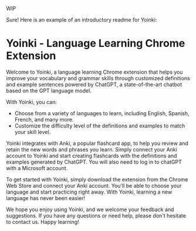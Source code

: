 WIP

Sure! Here is an example of an introductory readme for Yoinki:

# Yoinki - Language Learning Chrome Extension
Welcome to Yoinki, a language learning Chrome extension that helps you improve your vocabulary and grammar skills through customized definitions and example sentences powered by ChatGPT, a state-of-the-art chatbot based on the GPT language model.

With Yoinki, you can:

- Choose from a variety of languages to learn, including English, Spanish, French, and many more.
- Customize the difficulty level of the definitions and examples to match your skill level.

Yoinki integrates with Anki, a popular flashcard app, to help you review and retain the new words and phrases you learn. Simply connect your Anki account to Yoinki and start creating flashcards with the definitions and examples generated by ChatGPT. You will also need to log in to chatGPT with a Microsoft account.

To get started with Yoinki, simply download the extension from the Chrome Web Store and connect your Anki account. You'll be able to choose your language and start practicing right away. With Yoinki, learning a new language has never been easier!

We hope you enjoy using Yoinki, and we welcome your feedback and suggestions. If you have any questions or need help, please don't hesitate to contact us. Happy learning!
